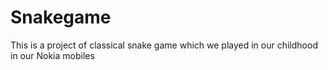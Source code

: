 # Snakegame
This is a project of classical snake game which we played in our childhood in our Nokia mobiles
<img href="Snakegame/Assets/preview.png"></img>
